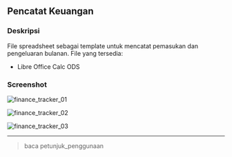 ## Pencatat Keuangan

### Deskripsi

File spreadsheet sebagai template untuk mencatat pemasukan dan pengeluaran bulanan.
File yang tersedia:
- Libre Office Calc ODS

### Screenshot
![finance_tracker_01](https://dl.dropboxusercontent.com/u/24566089/img_blog/finance_tracker_01.png)

![finance_tracker_02](https://dl.dropboxusercontent.com/u/24566089/img_blog/finance_tracker_02.png)

![finance_tracker_03](https://dl.dropboxusercontent.com/u/24566089/img_blog/finance_tracker_03.png)

- - -

> baca petunjuk_penggunaan